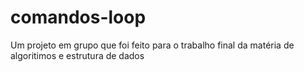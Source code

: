 # comandos-loop

Um projeto em grupo que foi feito para o trabalho final da matéria de algoritimos e estrutura de dados
